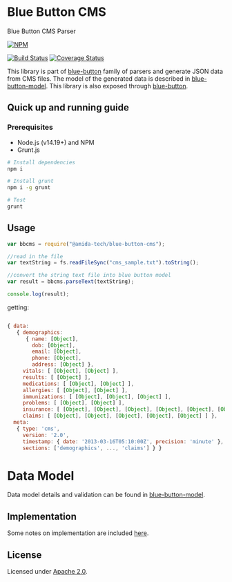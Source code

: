 Blue Button CMS
=================

Blue Button CMS Parser

[![NPM](https://nodei.co/npm/@amida-tech/blue-button-cms.png)](https://nodei.co/npm/@amida-tech/blue-button-cms/)

[![Build Status](https://travis-ci.org/amida-tech/blue-button-cms.svg)](https://travis-ci.org/amida-tech/blue-button-cms)
[![Coverage Status](https://coveralls.io/repos/amida-tech/blue-button-cms/badge.png)](https://coveralls.io/r/amida-tech/blue-button-cms)

This library is part of [blue-button](https://github.com/amida-tech/blue-button) family of parsers and generate JSON data from CMS files.  The model of the generated data is described in [blue-button-model](https://github.com/amida-tech/blue-button-model).  This library is also exposed through [blue-button](https://github.com/amida-tech/blue-button).

## Quick up and running guide

### Prerequisites

- Node.js (v14.19+) and NPM
- Grunt.js

```sh
# Install dependencies
npm i

# Install grunt
npm i -g grunt

# Test
grunt

```

## Usage

```javascript
var bbcms = require("@amida-tech/blue-button-cms");

//read in the file
var textString = fs.readFileSync("cms_sample.txt").toString();

//convert the string text file into blue button model
var result = bbcms.parseText(textString);

console.log(result);
```
getting:

``` javascript

{ data:
   { demographics:
      { name: [Object],
        dob: [Object],
        email: [Object],
        phone: [Object],
        address: [Object] },
     vitals: [ [Object], [Object] ],
     results: [ [Object] ],
     medications: [ [Object], [Object] ],
     allergies: [ [Object], [Object] ],
     immunizations: [ [Object], [Object], [Object] ],
     problems: [ [Object], [Object] ],
     insurance: [ [Object], [Object], [Object], [Object], [Object], [Object] ],
     claims: [ [Object], [Object], [Object], [Object], [Object] ] },
  meta:
   { type: 'cms',
     version: '2.0',
     timestamp: { date: '2013-03-16T05:10:00Z', precision: 'minute' },
     sections: ['demographics', ..., 'claims'] } }

```

# Data Model

Data model details and validation can be found in [blue-button-model](https://github.com/amida-tech/blue-button-model).

## Implementation

Some notes on implementation are included [here](./docs/cms.md).

## License

Licensed under [Apache 2.0](./LICENSE).
